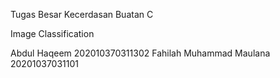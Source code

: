 Tugas Besar Kecerdasan Buatan C

Image Classification

Abdul Haqeem 202010370311302
Fahilah Muhammad Maulana 20201037031101
